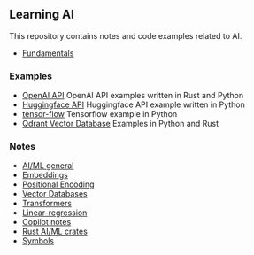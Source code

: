 ## Learning AI
This repository contains notes and code examples related to AI.

* [Fundamentals](./fundamentals/README.md)

### Examples

* [OpenAI API](./openai) OpenAI API examples written in Rust and Python
* [Huggingface API](./hugging-face/python) Huggingface API example written in Python
* [tensor-flow](./tensor-flow/README.md) Tensorflow example in Python
* [Qdrant Vector Database](./vector-databases/qdrant) Examples in Python and Rust

### Notes

* [AI/ML general](./notes/background.md)
* [Embeddings](./notes/embedding-vector.md)
* [Positional Encoding](./notes/positional-encoding.md)
* [Vector Databases](./notes/vector-databases.md)
* [Transformers](./notes/transformers.md)
* [Linear-regression](./notes/linear-regression.md)
* [Copilot notes](./notes/copilot.md)
* [Rust AI/ML crates](./notes/rust.md)
* [Symbols](./notes/symbols.md)

